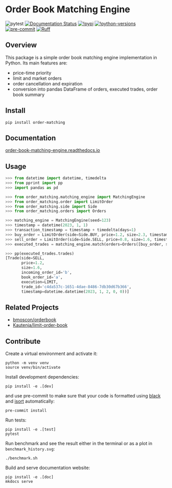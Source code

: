 # Order Book Matching Engine

![pytest](https://github.com/khrapovs/OrderBookMatchingEngine/actions/workflows/workflow.yaml/badge.svg)
[![Documentation Status](https://readthedocs.org/projects/order-book-matching-engine/badge/?version=latest)](https://order-book-matching-engine.readthedocs.io/en/latest/?badge=latest)
[![!pypi](https://img.shields.io/pypi/v/order-matching)](https://pypi.org/project/order-matching/)
[![!python-versions](https://img.shields.io/pypi/pyversions/order-matching)](https://pypi.org/project/order-matching/)
[![pre-commit](https://img.shields.io/badge/pre--commit-enabled-brightgreen?logo=pre-commit)](https://github.com/pre-commit/pre-commit)
[![Ruff](https://img.shields.io/endpoint?url=https://raw.githubusercontent.com/charliermarsh/ruff/main/assets/badge/v1.json)](https://github.com/charliermarsh/ruff)

## Overview

This package is a simple order book matching engine implementation in Python. Its main features are:
- price-time priority
- limit and market orders
- order cancellation and expiration
- conversion into pandas DataFrame of orders, executed trades, order book summary

## Install

```shell
pip install order-matching
```

## Documentation

[order-book-matching-engine.readthedocs.io](https://order-book-matching-engine.readthedocs.io/)

## Usage

```python
>>> from datetime import datetime, timedelta
>>> from pprint import pp
>>> import pandas as pd

>>> from order_matching.matching_engine import MatchingEngine
>>> from order_matching.order import LimitOrder
>>> from order_matching.side import Side
>>> from order_matching.orders import Orders

>>> matching_engine = MatchingEngine(seed=123)
>>> timestamp = datetime(2023, 1, 1)
>>> transaction_timestamp = timestamp + timedelta(days=1)
>>> buy_order = LimitOrder(side=Side.BUY, price=1.2, size=2.3, timestamp=timestamp, order_id="a", trader_id="x")
>>> sell_order = LimitOrder(side=Side.SELL, price=0.8, size=1.6, timestamp=timestamp, order_id="b", trader_id="y")
>>> executed_trades = matching_engine.match(orders=Orders([buy_order, sell_order]), timestamp=transaction_timestamp)

>>> pp(executed_trades.trades)
[Trade(side=SELL,
       price=1.2,
       size=1.6,
       incoming_order_id='b',
       book_order_id='a',
       execution=LIMIT,
       trade_id='c4da537c-1651-4dae-8486-7db30d67b366',
       timestamp=datetime.datetime(2023, 1, 2, 0, 0))]


```

## Related Projects

- [bmoscon/orderbook](https://github.com/bmoscon/orderbook)
- [Kautenja/limit-order-book](https://github.com/Kautenja/limit-order-book)

## Contribute

Create a virtual environment and activate it:
```shell
python -m venv venv
source venv/bin/activate
```
Install development dependencies:
```shell
pip install -e .[dev]
```
and use pre-commit to make sure that your code is formatted using [black](https://github.com/PyCQA/isort) and [isort](https://pycqa.github.io/isort/index.html) automatically:
```shell
pre-commit install
```
Run tests:
```shell
pip install -e .[test]
pytest
```
Run benchmark and see the result either in the terminal or as a plot in `benchmark_history.svg`:
```shell
./benchmark.sh
```
Build and serve documentation website:
```shell
pip install -e .[doc]
mkdocs serve
```
